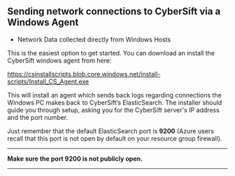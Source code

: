 ## Sending network connections to CyberSift via a Windows Agent


- Network Data collected directly from Windows Hosts

This is the easiest option to get started. You can download an install the CyberSift windows agent from here:

https://csinstallscripts.blob.core.windows.net/install-scripts/Install_CS_Agent.exe

This will install an agent which sends back logs regarding connections the Windows PC makes back to CyberSift’s ElasticSearch. The installer should guide you through setup, asking you for the CyberSift server's IP address and the port number. 

Just remember that the default ElasticSearch port is **9200** (Azure users recall that this port is not open by default on your resource group firewall). 

-------------------

 **Make sure the port 9200 is not publicly open.**
 
-------------------